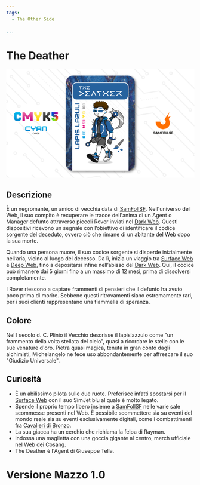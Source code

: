 ```yaml
---
tags:
  - The Other Side

...
```


# The Deather

![thedeather](../eg/C/thedeather.jpg)

## Descrizione

È un negromante, un amico di vecchia data di [SamFollSF](../Remix/samfollsf.md). Nell'universo del Web, il suo compito è recuperare le tracce dell'anima di un Agent o Manager defunto attraverso piccoli Rover inviati nel [Dark Web](../Remix/deep.md). Questi dispositivi ricevono un segnale con l’obiettivo di identificare il codice sorgente del deceduto, ovvero ciò che rimane di un abitante del Web dopo la sua morte.

Quando una persona muore, il suo codice sorgente si disperde inizialmente nell’aria, vicino al luogo del decesso. Da lì, inizia un viaggio tra [Surface Web](../Remix/deep.md) e [Deep Web](../Remix/deep.md), fino a depositarsi infine nell’abisso del [Dark Web](../Remix/deep.md). Qui, il codice può rimanere dai 5 giorni fino a un massimo di 12 mesi, prima di dissolversi completamente.

I Rover riescono a captare frammenti di pensieri che il defunto ha avuto poco prima di morire. Sebbene questi ritrovamenti siano estremamente rari, per i suoi clienti rappresentano una fiammella di speranza.

## Colore

Nel I secolo d. C. Plinio il Vecchio descrisse il lapislazzulo come "un frammento della volta stellata del cielo", quasi a ricordare le stelle con le sue venature d'oro. Pietra quasi magica, tenuta in gran conto dagli alchimisti, Michelangelo ne fece uso abbondantemente per affrescare il suo "Giudizio Universale".

## Curiosità

- È un abilissimo pilota sulle due ruote. Preferisce infatti spostarsi per il [Surface Web](../Remix/deep.md) con il suo SimJet blu al quale è molto legato.
- Spende il proprio tempo libero insieme a [SamFollSF](../Remix/samfollsf.md) nelle varie sale scommesse presenti nel Web. È possibile scommettere sia su eventi del mondo reale sia su eventi esclusivamente digitali, come i combattimenti fra [Cavalieri di Bronzo](../Remix/metal.md).
- La sua giacca ha un cerchio che richiama la felpa di Rayman.
- Indossa una maglietta con una goccia gigante al centro, merch ufficiale nel Web dei Cosang.
- The Deather è l'Agent di Giuseppe Tella.

# Versione Mazzo 1.0